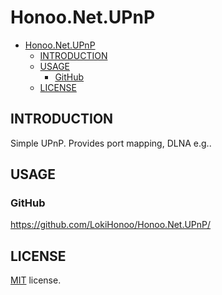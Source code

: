 # Honoo.Net.UPnP

- [Honoo.Net.UPnP](#honoonetupnp)
  - [INTRODUCTION](#introduction)
  - [USAGE](#usage)
    - [GitHub](#github)
  - [LICENSE](#license)

## INTRODUCTION

Simple UPnP. Provides port mapping, DLNA e.g..

## USAGE

### GitHub

<https://github.com/LokiHonoo/Honoo.Net.UPnP/>

## LICENSE

[MIT](LICENSE) license.
